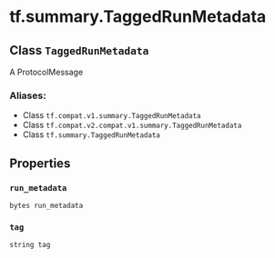 <div itemscope itemtype="http://developers.google.com/ReferenceObject">
<meta itemprop="name" content="tf.summary.TaggedRunMetadata" />
<meta itemprop="path" content="Stable" />
<meta itemprop="property" content="run_metadata"/>
<meta itemprop="property" content="tag"/>
</div>

# tf.summary.TaggedRunMetadata

## Class `TaggedRunMetadata`

A ProtocolMessage



### Aliases:

* Class `tf.compat.v1.summary.TaggedRunMetadata`
* Class `tf.compat.v2.compat.v1.summary.TaggedRunMetadata`
* Class `tf.summary.TaggedRunMetadata`

<!-- Placeholder for "Used in" -->


## Properties

<h3 id="run_metadata"><code>run_metadata</code></h3>

`bytes run_metadata`


<h3 id="tag"><code>tag</code></h3>

`string tag`




